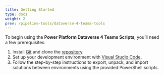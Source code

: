 ```yaml
---
title: Getting Started
type: docs
weight: 2
prev: /pipeline-tools/dataverse-4-teams-tools
---
```


To begin using the **Power Platform Dataverse 4 Teams Scripts**, you’ll need a few prerequisites:

1. Install [Git](https://git-scm.com/downloads) and clone the [repository](https://github.com/mightora/Power-Platform-Dataverse4Teams-Tools).
2. Set up your development environment with [Visual Studio Code](https://code.visualstudio.com/).
3. Follow the step-by-step instructions to export, unpack, and import solutions between environments using the provided PowerShell scripts.



